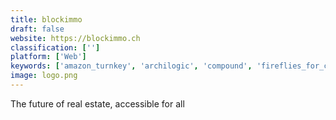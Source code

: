 ```yaml
---
title: blockimmo
draft: false 
website: https://blockimmo.ch
classification: ['']
platform: ['Web']
keywords: ['amazon_turnkey', 'archilogic', 'compound', 'fireflies_for_chrome', 'flat', 'flat_for_education', 'hutsy', 'inside_real_estate', 'melodics_drums', 'nobbas', 'nested', 'nicejob', 'open_listings', 'peerstreet', 'realtyshares', 'riley', 'simpleshowing', 'soundslice', 'the_alphaflow_exchange', 'the_future_of_real_estate', 'thesquarefoot']
image: logo.png
---
```

The future of real estate, accessible for all